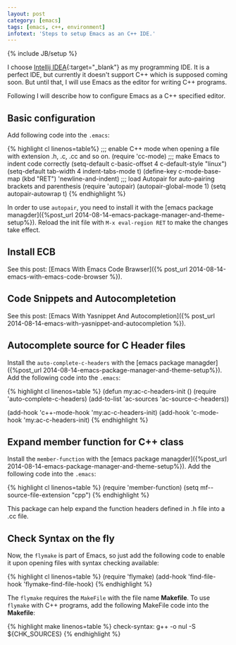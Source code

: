 ```yaml
---
layout: post
category: [emacs]
tags: [emacs, c++, environment]
infotext: 'Steps to setup Emacs as an C++ IDE.'
---
```

{% include JB/setup %}

I choose [Intellij IDEA](http://www.jetbrains.com/idea/){:target="_blank"} as my programming IDE. It is a perfect IDE, 
but currently it doesn't support C++ which is supposed coming soon. But until that, I will use Emacs as the editor for 
writing C++ programs.

Following I will describe how to configure Emacs as a C++ specified editor.

## Basic configuration

Add following code into the `.emacs`:

{% highlight cl linenos=table%}
;;; enable C++ mode when opening a file with extension .h, .c, .cc and so on.
(require 'cc-mode)
;;; make Emacs to indent code correctly
(setq-default c-basic-offset 4 c-default-style "linux")
(setq-default tab-width 4 indent-tabs-mode t)
(define-key c-mode-base-map (kbd "RET") 'newline-and-indent)
;;; load Autopair for auto-pairing brackets and parenthesis
(require 'autopair)
(autopair-global-mode 1)
(setq autopair-autowrap t)
{% endhighlight %}

In order to use `autopair`, you need to install it with the 
[emacs package managder]({%post_url 2014-08-14-emacs-package-manager-and-theme-setup%}). Reload the init file with 
`M-x eval-region RET` to make the changes take effect.

<!-- more -->

## Install ECB

See this post: [Emacs With Emacs Code Brawser]({% post_url 2014-08-14-emacs-with-emacs-code-browser %}).

## Code Snippets and Autocompletetion

See this post: 
[Emacs With Yasnippet And Autocompletion]({% post_url 2014-08-14-emacs-with-yasnippet-and-autocompletion %}).

## Autocomplete source for C Header files

Install the `auto-complete-c-headers` with the 
[emacs package managder]({%post_url 2014-08-14-emacs-package-manager-and-theme-setup%}). Add the following code into 
the `.emacs`:

{% highlight cl linenos=table %}
(defun my:ac-c-headers-init ()
    (require 'auto-complete-c-headers)
    (add-to-list 'ac-sources 'ac-source-c-headers))

(add-hook 'c++-mode-hook 'my:ac-c-headers-init)
(add-hook 'c-mode-hook 'my:ac-c-headers-init)
{% endhighlight %}

## Expand member function for C++ class

Install the `member-function` with the 
[emacs package managder]({%post_url 2014-08-14-emacs-package-manager-and-theme-setup%}). Add the following code into 
the `.emacs`:

{% highlight cl linenos=table %}
(require 'member-function)
(setq mf--source-file-extension "cpp")
{% endhighlight %}

This package can help expand the function headers defined in .h file into a .cc file.

## Check Syntax on the fly

Now, the `flymake` is part of Emacs, so just add the following code to enable it upon opening files with syntax 
checking available:

{% highlight cl linenos=table %}
(require 'flymake)
(add-hook 'find-file-hook 'flymake-find-file-hook)
{% endhighlight %}

The `flymake` requires the `MakeFile` with the file name **Makefile**. To use `flymake` with C++ programs, add the 
following MakeFile code into the **Makefile**:

{% highlight make linenos=table %}
check-syntax:
    g++ -o nul -S ${CHK_SOURCES}
{% endhighlight %}